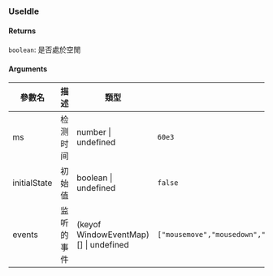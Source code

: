 ### UseIdle

#### Returns
`boolean`: 是否處於空閒

#### Arguments
|參數名|描述|類型|預設值|
|---|---|---|---|
|ms|检测时间|number \| undefined |`60e3`|
|initialState|初始值|boolean \| undefined |`false`|
|events|监听的事件|(keyof WindowEventMap)[] \| undefined |`["mousemove","mousedown","resize","keydown","touchstart","wheel"]`|
